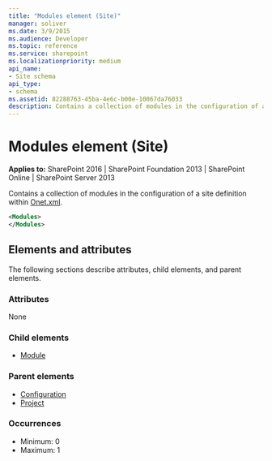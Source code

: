 ```yaml
---
title: "Modules element (Site)"
manager: soliver
ms.date: 3/9/2015
ms.audience: Developer
ms.topic: reference
ms.service: sharepoint
ms.localizationpriority: medium
api_name:
- Site schema
api_type:
- schema
ms.assetid: 82288763-45ba-4e6c-b00e-10067da76033
description: Contains a collection of modules in the configuration of a site definition within Onet.xml.
---
```


# Modules element (Site)

**Applies to:** SharePoint 2016 | SharePoint Foundation 2013 | SharePoint Online | SharePoint Server 2013
  
Contains a collection of modules in the configuration of a site definition within [Onet.xml](https://msdn.microsoft.com/library/b99d6657-d9ae-4135-a43c-c58cdfcdc6c1%28Office.15%29.aspx). 
  
```XML
<Modules>
</Modules>
```

## Elements and attributes

The following sections describe attributes, child elements, and parent elements.

### Attributes

None 
   
### Child elements

- [Module](module-element-site.md)
   
### Parent elements

- [Configuration](configuration-element-site.md)
- [Project](project-element-site.md)
   
### Occurrences

- Minimum: 0
- Maximum: 1  

<br/> 
   

